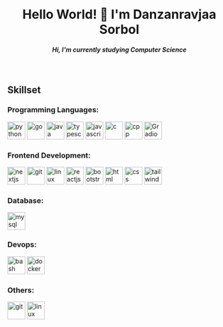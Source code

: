 <h1 align="center">Hello World! 👋 I'm Danzanravjaa Sorbol</h1>

<h5 align="center">Hi, I'm currently studying Computer Science</h5>
<br />

<h2 align="left">Skillset</h2>

<h3 align="left">Programming Languages:</h3>

<p align="left">
    <img src="https://raw.githubusercontent.com/ryantusi/Github_Profile_README_Generator/main/src/images/icons/ProgrammingLanguages/python.svg" width="40" height="40" title="python" />
    <img src="https://raw.githubusercontent.com/ryantusi/Github_Profile_README_Generator/main/src/images/icons/ProgrammingLanguages/go.svg" width="40" height="40" title="go" />
    <img src="https://raw.githubusercontent.com/ryantusi/Github_Profile_README_Generator/main/src/images/icons/ProgrammingLanguages/java.svg" width="40" height="40" title="java" />
    <img src="https://raw.githubusercontent.com/ryantusi/Github_Profile_README_Generator/main/src/images/icons/ProgrammingLanguages/typescript.svg" width="40" height="40" title="typescript" />
    <img src="https://raw.githubusercontent.com/ryantusi/Github_Profile_README_Generator/main/src/images/icons/ProgrammingLanguages/javascript.svg" width="40" height="40" title="javascript" />
    <img src="https://raw.githubusercontent.com/ryantusi/Github_Profile_README_Generator/main/src/images/icons/ProgrammingLanguages/c.svg" width="40" height="40" title="c" />
    <img src="https://raw.githubusercontent.com/ryantusi/Github_Profile_README_Generator/main/src/images/icons/ProgrammingLanguages/cpp.svg" width="40" height="40" title="cpp" />
    <img src="https://path_to_gradio_logo.png" width="40" height="40" title="Gradio" />

</p>

<h3 align="left">Frontend Development:</h3>

<p align="left">
    <img src="https://raw.githubusercontent.com/ryantusi/Github_Profile_README_Generator/main/src/images/icons/StaticSiteGenerators/nextjs.svg" width="40" height="40" title="nextjs" />
    <img src="https://raw.githubusercontent.com/ryantusi/Github_Profile_README_Generator/main/src/images/icons/Other/git.svg" width="40" height="40" title="git" />
    <img src="https://raw.githubusercontent.com/ryantusi/Github_Profile_README_Generator/main/src/images/icons/Other/linux.svg" width="40" height="40" title="linux" />
    <img src="https://raw.githubusercontent.com/ryantusi/Github_Profile_README_Generator/main/src/images/icons/FrontendDevelopment/reactjs.svg" width="40" height="40" title="reactjs" />
    <img src="https://raw.githubusercontent.com/ryantusi/Github_Profile_README_Generator/main/src/images/icons/FrontendDevelopment/bootstrap.svg" width="40" height="40" title="bootstrap" />
    <img src="https://raw.githubusercontent.com/ryantusi/Github_Profile_README_Generator/main/src/images/icons/FrontendDevelopment/html.svg" width="40" height="40" title="html" />
    <img src="https://raw.githubusercontent.com/ryantusi/Github_Profile_README_Generator/main/src/images/icons/FrontendDevelopment/css.svg" width="40" height="40" title="css" />
    <img src="https://raw.githubusercontent.com/ryantusi/Github_Profile_README_Generator/main/src/images/icons/FrontendDevelopment/tailwind.svg" width="40" height="40" title="tailwind" />
</p>

<h3 align="left">Database:</h3>

<p align="left">
    <img src="https://raw.githubusercontent.com/ryantusi/Github_Profile_README_Generator/main/src/images/icons/Database/mysql.svg" width="40" height="40" title="mysql" />
</p>

<h3 align="left">Devops:</h3>

<p align="left">
    <img src="https://raw.githubusercontent.com/ryantusi/Github_Profile_README_Generator/main/src/images/icons/Devops/bash.svg" width="40" height="40" title="bash" />
    <img src="https://raw.githubusercontent.com/ryantusi/Github_Profile_README_Generator/main/src/images/icons/Devops/docker.svg" width="40" height="40" title="docker" />
</p>

<h3 align="left">Others:</h3>

<p align="left">
    <img src="https://raw.githubusercontent.com/ryantusi/Github_Profile_README_Generator/main/src/images/icons/Other/git.svg" width="40" height="40" title="git" />
    <img src="https://raw.githubusercontent.com/ryantusi/Github_Profile_README_Generator/main/src/images/icons/Other/linux.svg" width="40" height="40" title="linux" />
</p>
